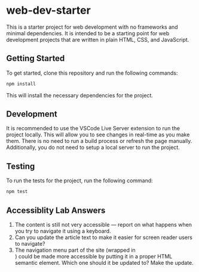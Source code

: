 # web-dev-starter

This is a starter project for web development with no frameworks and minimal
dependencies. It is intended to be a starting point for web development projects
that are written in plain HTML, CSS, and JavaScript.

## Getting Started

To get started, clone this repository and run the following commands:

```bash
npm install
```
This will install the necessary dependencies for the project.

## Development

It is recommended to use the VSCode Live Server extension to run the project
locally. This will allow you to see changes in real-time as you make them. There
is no need to run a build process or refresh the page manually. Additionally,
you do not need to setup a local server to run the project.

## Testing

To run the tests for the project, run the following command:

```bash
npm test
```

## Accessiblity Lab Answers
1. The content is still not very accessible — report on what happens when you try to navigate it using a keyboard.
2. Can you update the article text to make it easier for screen reader users to navigate?
3. The navigation menu part of the site (wrapped in <div class="nav"></div>) could be made more accessible by putting it in a proper HTML semantic element. Which one should it be updated to? Make the update.



